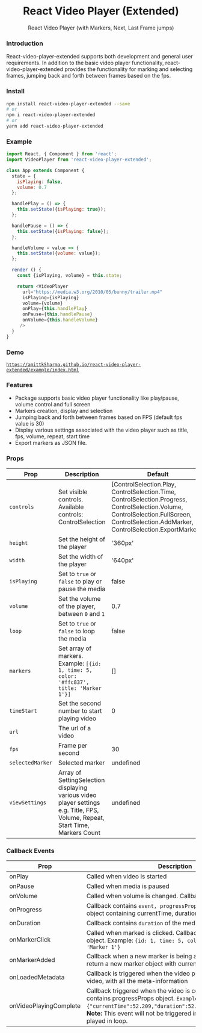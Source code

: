 <h1 align='center'>
  React Video Player (Extended)
</h1>

<p align='center'>
  React Video Player (with Markers, Next, Last Frame jumps)
</p>

### Introduction

React-video-player-extended supports both development and general user requirements. In addition to the basic video player functionality, react-video-player-extended provides the functionality for marking and selecting frames, jumping back and forth between frames based on the fps.

### Install

```bash
npm install react-video-player-extended --save
# or
npm i react-video-player-extended
# or
yarn add react-video-player-extended
```

### Example

```js
import React, { Component } from 'react';
import VideoPlayer from 'react-video-player-extended';

class App extends Component {
  state = {
    isPlaying: false,
    volume: 0.7
  };

  handlePlay = () => {
    this.setState({isPlaying: true});
  };

  handlePause = () => {
    this.setState({isPlaying: false});
  };

  handleVolume = value => {
    this.setState({volume: value});
  };

  render () {
    const {isPlaying, volume} = this.state;

    return <VideoPlayer
      url="https://media.w3.org/2010/05/bunny/trailer.mp4"
      isPlaying={isPlaying}
      volume={volume}
      onPlay={this.handlePlay}
      onPause={this.handlePause}
      onVolume={this.handleVolume}
     />
  }
}
```

### Demo

[`https://amittkSharma.github.io/react-video-player-extended/example/index.html`](https://amittkSharma.github.io/react-video-player-extended/example/index.html)

### Features

- Package supports basic video player functionality like play/pause, volume control and full screen
- Markers creation, display and selection
- Jumping back and forth between frames based on FPS (default fps value is 30)
- Display various settings associated with the video player such as title, fps, volume, repeat, start time
- Export markers as JSON file.

### Props

Prop | Description | Default
---- | ----------- | -------
`controls` | Set visible controls. Available controls: ControlSelection | [ControlSelection.Play, ControlSelection.Time, ControlSelection.Progress, ControlSelection.Volume, ControlSelection.FullScreen, ControlSelection.AddMarker, ControlSelection.ExportMarkers]
`height` | Set the height of the player | '360px'
`width` | Set the width of the player | '640px'
`isPlaying` | Set to `true` or `false` to play or pause the media | false
`volume` | Set the volume of the player, between `0` and `1` | 0.7
`loop` | Set to `true` or `false` to loop the media | false
`markers` | Set array of markers. Example: `[{id: 1, time: 5, color: '#ffc837', title: 'Marker 1'}]` | []
`timeStart` | Set the second number to start playing video | 0
`url` | The url of a video |
`fps` | Frame per second | 30
`selectedMarker` | Selected marker | undefined
`viewSettings` | Array of SettingSelection displaying various video player settings e.g. Title, FPS, Volume, Repeat, Start Time, Markers Count | undefined

### Callback Events

Prop | Description | Version
---- | ----------- | --------
onPlay | Called when video is started
onPause | Called when media is paused
onVolume | Called when volume is changed. Callback contains `volume`
onProgress | Callback contains `event, progressProps`, ProgressProps is an object containing currentTime, duration and percentage,
onDuration | Callback contains `duration` of the media, in seconds
onMarkerClick | Called when marked is clicked. Callback contains marker object. Example: `{id: 1, time: 5, color: '#ffc837', title: 'Marker 1'}`
onMarkerAdded | Callback when a new marker is being added, this API will return a new marker object with current time. | 8.0.0
onLoadedMetadata| Callback is triggered when the video player is loaded with new video, with all the meta-information
onVideoPlayingComplete| Callback triggered when the video is completely played contains progressProps object. `Example: {"currentTime":52.209,"duration":52.209,"percentage":100}`. <b>Note:</b> This event will not be triggered in case video is being played in loop. | 8.3.0
